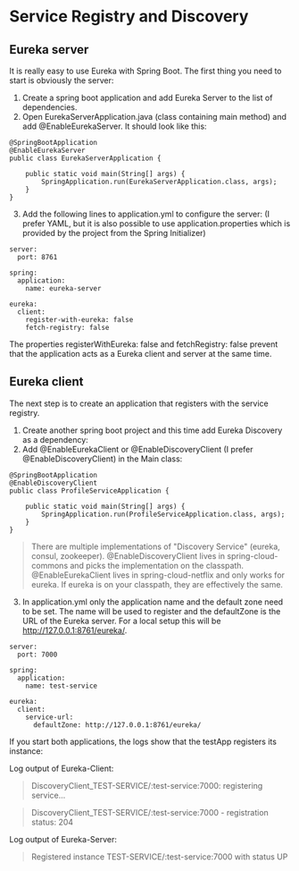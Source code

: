 # Service Registry and Discovery

## Eureka server

It is really easy to use Eureka with Spring Boot. The first thing you need to start is obviously the server:

1. Create a spring boot application and add Eureka Server to the list of dependencies.
2. Open EurekaServerApplication.java (class containing main method) and add @EnableEurekaServer. It should look like this:
```
@SpringBootApplication
@EnableEurekaServer
public class EurekaServerApplication {

	public static void main(String[] args) {
		SpringApplication.run(EurekaServerApplication.class, args);
	}
}
```
3. Add the following lines to application.yml to configure the server: (I prefer YAML, but it is also possible to use application.properties which is provided by the project from the Spring Initializer)
```
server:
  port: 8761

spring:
  application:
    name: eureka-server

eureka:
  client:
    register-with-eureka: false
    fetch-registry: false
```

The properties registerWithEureka: false and fetchRegistry: false prevent that the application acts as a Eureka client and server at the same time.

## Eureka client
The next step is to create an application that registers with the service registry. 
1. Create another spring boot project and this time add Eureka Discovery as a dependency:
2. Add @EnableEurekaClient or @EnableDiscoveryClient (I prefer @EnableDiscoveryClient) in the Main class:
```
@SpringBootApplication
@EnableDiscoveryClient
public class ProfileServiceApplication {

	public static void main(String[] args) {
		SpringApplication.run(ProfileServiceApplication.class, args);
	}
}
```

> There are multiple implementations of "Discovery Service" (eureka, consul, zookeeper). @EnableDiscoveryClient lives in spring-cloud-commons and picks the implementation on the classpath.  @EnableEurekaClient lives in spring-cloud-netflix and only works for eureka. If eureka is on your classpath, they are effectively the same.

3. In application.yml only the application name and the default zone need to be set. The name will be used to register and the defaultZone is the URL of the Eureka server. For a local setup this will be http://127.0.0.1:8761/eureka/.
```
server:
  port: 7000
  
spring:
  application:
    name: test-service
    
eureka:
  client:
    service-url:
      defaultZone: http://127.0.0.1:8761/eureka/
```

If you start both applications, the logs show that the testApp registers its instance:

Log output of Eureka-Client:

> DiscoveryClient_TEST-SERVICE/<Full Computer Name>:test-service:7000: registering service...

> DiscoveryClient_TEST-SERVICE/<Full Computer Name>:test-service:7000 - registration status: 204

Log output of Eureka-Server:

> Registered instance TEST-SERVICE/<Full Computer Name>:test-service:7000 with status UP
